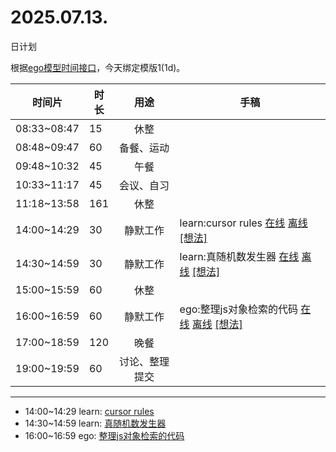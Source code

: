 # 2025.07.13.
日计划

根据[ego模型时间接口](https://gitee.com/hyg/blog/blob/master/timeflow.md)，今天绑定模版1(1d)。

| 时间片 | 时长 | 用途 | 手稿 |
| --- | --- | :---: | --- |
| 08:33~08:47 | 15 | 休整 |  |
| 08:48~09:47 | 60 | 备餐、运动 |  |
| 09:48~10:32 | 45 | 午餐 |  |
| 10:33~11:17 | 45 | 会议、自习 |  |
| 11:18~13:58 | 161 | 休整 |  |
| 14:00~14:29 | 30 | 静默工作 | learn:cursor rules [在线](http://simp.ly/p/8t3vlk) [离线](../../draft/2025/20250713140000.md) <a href="mailto:huangyg@mars22.com?subject=关于2025.07.13.[learn:cursor rules]任务&body=日期: 20250713%0D%0A序号: 5%0D%0A手稿:../../draft/2025/20250713140000.md%0D%0A---请勿修改邮件主题及以上内容 从下一行开始写您的想法---%0D%0A">[想法]</a> |
| 14:30~14:59 | 30 | 静默工作 | learn:真随机数发生器 [在线](http://simp.ly/p/5k9gJy) [离线](../../draft/2025/20250713143000.md) <a href="mailto:huangyg@mars22.com?subject=关于2025.07.13.[learn:真随机数发生器]任务&body=日期: 20250713%0D%0A序号: 6%0D%0A手稿:../../draft/2025/20250713143000.md%0D%0A---请勿修改邮件主题及以上内容 从下一行开始写您的想法---%0D%0A">[想法]</a> |
| 15:00~15:59 | 60 | 休整 |  |
| 16:00~16:59 | 60 | 静默工作 | ego:整理js对象检索的代码 [在线](http://simp.ly/p/4QDThK) [离线](../../draft/2025/20250713160000.md) <a href="mailto:huangyg@mars22.com?subject=关于2025.07.13.[ego:整理js对象检索的代码]任务&body=日期: 20250713%0D%0A序号: 8%0D%0A手稿:../../draft/2025/20250713160000.md%0D%0A---请勿修改邮件主题及以上内容 从下一行开始写您的想法---%0D%0A">[想法]</a> |
| 17:00~18:59 | 120 | 晚餐 |  |
| 19:00~19:59 | 60 | 讨论、整理提交 |  |

---

- 14:00~14:29	learn: [cursor rules](../../draft/2025/20250713.01.md)
- 14:30~14:59	learn: [真随机数发生器](../../draft/2025/20250713.02.md)
- 16:00~16:59	ego: [整理js对象检索的代码](../../draft/2025/20250713.03.md)
